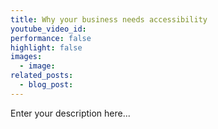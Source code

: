 ```yaml
---
title: Why your business needs accessibility
youtube_video_id:
performance: false
highlight: false
images:
  - image:
related_posts:
  - blog_post:
---
```


Enter your description here...
